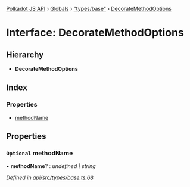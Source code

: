 [Polkadot JS API](../README.md) › [Globals](../globals.md) › ["types/base"](../modules/_types_base_.md) › [DecorateMethodOptions](_types_base_.decoratemethodoptions.md)

# Interface: DecorateMethodOptions

## Hierarchy

* **DecorateMethodOptions**

## Index

### Properties

* [methodName](_types_base_.decoratemethodoptions.md#optional-methodname)

## Properties

### `Optional` methodName

• **methodName**? : *undefined | string*

*Defined in [api/src/types/base.ts:68](https://github.com/polkadot-js/api/blob/5b71abfe80/packages/api/src/types/base.ts#L68)*
